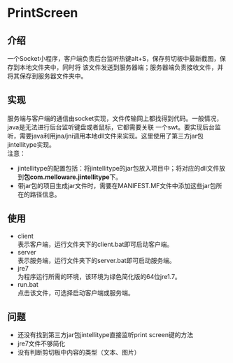 # PrintScreen
## 介绍
一个Socket小程序，客户端负责后台监听热键alt+S，保存剪切板中最新截图，保存到本地文件夹中，同时将
该文件发送到服务器端；服务器端负责接收文件，并将其保存到服务器文件夹中。

## 实现
服务端与客户端的通信由socket实现，文件传输网上都找得到代码。一般情况，java是无法进行后台监听键盘或者鼠标，它都需要关联
一个swt。要实现后台监听，需要java利用jna/jni调用本地dll文件来实现。这里使用了第三方jar包jintellitype实现。  
注意：
+ jintellitype的配置包括：将jintellitype的jar包放入项目中；将对应的dll文件放到**包com.melloware.jintellitype**下。
+ 带jar包的项目生成jar文件时，需要在MANIFEST.MF文件中添加这些jar包所在的路径信息。

## 使用
+ client  
表示客户端，运行文件夹下的client.bat即可启动客户端。
+ server  
表示服务端，运行文件夹下的server.bat即可启动服务端。
+ jre7  
为程序运行所需的环境，该环境为绿色简化版的64位jre1.7。
+ run.bat  
点击该文件，可选择启动客户端或服务端。

## 问题
+ 还没有找到第三方jar包jintellitype直接监听print screen键的方法
+ jre7文件不够简化
+ 没有判断剪切板中内容的类型（文本、图片）
